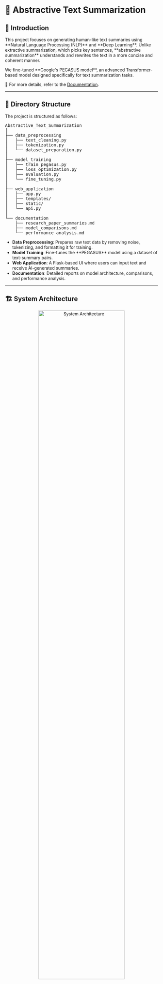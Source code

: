 <h1>📝 Abstractive Text Summarization</h1>

<h2>🚀 Introduction</h2>
<p>This project focuses on generating human-like text summaries using **Natural Language Processing (NLP)** and **Deep Learning**. Unlike extractive summarization, which picks key sentences, **abstractive summarization** understands and rewrites the text in a more concise and coherent manner.</p>

<p>We fine-tuned **Google's PEGASUS model**, an advanced Transformer-based model designed specifically for text summarization tasks.</p>

<p>📄 For more details, refer to the <a href="(https://github.com/aryansharma7341/Abstractive-Text-Summarization/blob/main/Documentation/Documentation_Minor_Project_II_08.pdf)">Documentation</a>.</p>

<hr>

<h2>📂 Directory Structure</h2>
<p>The project is structured as follows:</p>

<pre>
Abstractive_Text_Summarization
│
├── data_preprocessing
│   ├── text_cleaning.py
│   ├── tokenization.py
│   └── dataset_preparation.py
│
├── model_training
│   ├── train_pegasus.py
│   ├── loss_optimization.py
│   ├── evaluation.py
│   └── fine_tuning.py
│
├── web_application
│   ├── app.py
│   ├── templates/
│   ├── static/
│   └── api.py
│
└── documentation
    ├── research_paper_summaries.md
    ├── model_comparisons.md
    └── performance_analysis.md
</pre>

<ul>
  <li><strong>Data Preprocessing</strong>: Prepares raw text data by removing noise, tokenizing, and formatting it for training.</li>
  <li><strong>Model Training</strong>: Fine-tunes the **PEGASUS** model using a dataset of text-summary pairs.</li>
  <li><strong>Web Application</strong>: A Flask-based UI where users can input text and receive AI-generated summaries.</li>
  <li><strong>Documentation</strong>: Detailed reports on model architecture, comparisons, and performance analysis.</li>
</ul>

<hr>

<h2>🏗️ System Architecture</h2>
<p align="center">
  <img src="https://your-image-link-here.com/system-architecture.png" alt="System Architecture" width="75%"/>
</p>

<hr>

<h2>🎬 Demo</h2>
<p>🔗 <strong>Watch the full demo here:</strong> <a href="https://www.youtube.com/watch?v=your-video-link">YouTube Video</a></p>

<p align="center">
  <img src="https://your-image-link-here.com/demo.gif" alt="Abstractive Text Summarization Demo" width="75%"/>
</p>

<hr>

<h2>📊 Model Performance</h2>

<table>
  <tr>
    <th>Model</th>
    <th>Dataset</th>
    <th>ROUGE Score</th>
    <th>Training Time</th>
  </tr>
  <tr>
    <td>PEGASUS</td>
    <td>XSum</td>
    <td><strong>45.67</strong></td>
    <td>10 hours</td>
  </tr>
  <tr>
    <td>BART</td>
    <td>CNN/DailyMail</td>
    <td>42.89</td>
    <td>12 hours</td>
  </tr>
  <tr>
    <td>T5</td>
    <td>Newsroom</td>
    <td>40.12</td>
    <td>14 hours</td>
  </tr>
</table>

<p>Our **fine-tuned PEGASUS model** achieves a <strong>ROUGE Score of 45.67</strong>, making it an excellent choice for abstractive text summarization.</p>

<hr>

<h2>⚡ Installation & Setup</h2>

<h3>Prerequisites</h3>
<ul>
  <li>Python 3.8+</li>
  <li>PyTorch</li>
  <li>Hugging Face Transformers</li>
  <li>Flask</li>
  <li>NumPy & Pandas</li>
</ul>

<h3>Steps</h3>

<pre>
# Clone the repository
git clone https://github.com/aryansharma7341/Abstractive-Text-Summarization.git
cd Abstractive-Text-Summarization

# Install required dependencies
pip install -r requirements.txt

# Run the Flask application
cd web_application
python app.py
</pre>


<hr>

<h2>🏆 Contributors</h2>
<p>👤 <strong>Aryan Sharma</strong><br>
📧 <a href="aryansharma7341.as@gmail.com">Email</a><br>
🔗 <a href="https://github.com/aryansharma7341">GitHub</a><br>
🔗 <a href="www.linkedin.com/in/aryansharma7341">LinkedIn</a></p>


<p>🌟 <strong>If you find this project useful, don't forget to ⭐ the repository!</strong></p>
